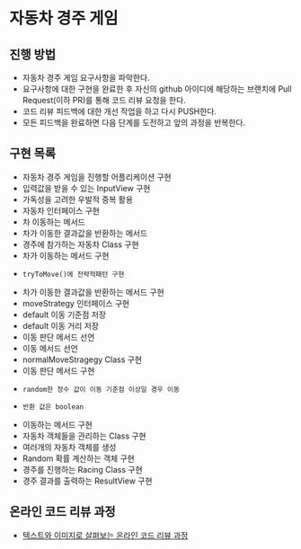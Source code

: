 # 자동차 경주 게임
## 진행 방법
* 자동차 경주 게임 요구사항을 파악한다.
* 요구사항에 대한 구현을 완료한 후 자신의 github 아이디에 해당하는 브랜치에 Pull Request(이하 PR)를 통해 코드 리뷰 요청을 한다.
* 코드 리뷰 피드백에 대한 개선 작업을 하고 다시 PUSH한다.
* 모든 피드백을 완료하면 다음 단계를 도전하고 앞의 과정을 반복한다.

## 구현 목록
* 자동차 경주 게임을 진행할 어플리케이션 구현
* 입력값을 받을 수 있는 InputView 구현
*   가독성을 고려한 우발적 중복 활용
* 자동차 인터페이스 구현
*   차 이동하는 메서드
*   차가 이동한 결과값을 반환하는 메서드
* 경주에 참가하는 자동차 Class 구현
*   차가 이동하는 메서드 구현
*     tryToMove()에 전략적패턴 구현
*   차가 이동한 결과값을 반환하는 메서드 구현
* moveStrategy 인터페이스 구현
*   default 이동 기준점 저장
*   default 이동 거리 저장
*   이동 판단 메서드 선언
*   이동 메서드 선언
* normalMoveStragegy Class 구현
*   이동 판단 메서드 구현
*     random한 정수 값이 이동 기준점 이상일 경우 이동
*     반환 값은 boolean
*    이동하는 메서드 구현
* 자동차 객체들을 관리하는 Class 구현
*   여러개의 자동차 객체를 생성
* Random 확률 계산하는 객체 구현
* 경주를 진행하는 Racing Class 구현
* 경주 결과를 출력하는 ResultView 구현

## 온라인 코드 리뷰 과정
* [텍스트와 이미지로 살펴보는 온라인 코드 리뷰 과정](https://github.com/next-step/nextstep-docs/tree/master/codereview)
